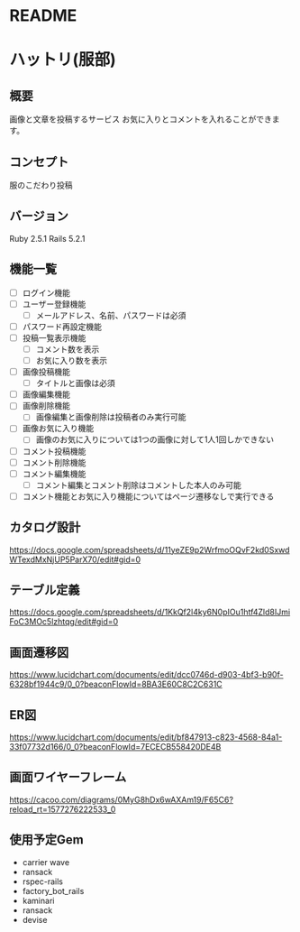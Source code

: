 # README

# ハットリ(服部)

## 概要
画像と文章を投稿するサービス
お気に入りとコメントを入れることができます。

## コンセプト
服のこだわり投稿

## バージョン
Ruby 2.5.1
Rails 5.2.1

## 機能一覧
- [ ] ログイン機能
- [ ] ユーザー登録機能
  - [ ] メールアドレス、名前、パスワードは必須
- [ ] パスワード再設定機能
- [ ] 投稿一覧表示機能
  - [ ] コメント数を表示
  - [ ] お気に入り数を表示
- [ ] 画像投稿機能
  - [ ] タイトルと画像は必須
- [ ] 画像編集機能
- [ ] 画像削除機能
  - [ ] 画像編集と画像削除は投稿者のみ実行可能
- [ ] 画像お気に入り機能
  - [ ] 画像のお気に入りについては1つの画像に対して1人1回しかできない
- [ ] コメント投稿機能
- [ ] コメント削除機能
- [ ] コメント編集機能
  - [ ] コメント編集とコメント削除はコメントした本人のみ可能
- [ ] コメント機能とお気に入り機能についてはページ遷移なしで実行できる

## カタログ設計
https://docs.google.com/spreadsheets/d/11yeZE9p2WrfmoOQvF2kd0SxwdWTexdMxNjUP5ParX70/edit#gid=0

## テーブル定義
https://docs.google.com/spreadsheets/d/1KkQf2l4ky6N0pIOu1htf4Zld8IJmiFoC3MOc5lzhtqg/edit#gid=0

## 画面遷移図
https://www.lucidchart.com/documents/edit/dcc0746d-d903-4bf3-b90f-6328bf1944c9/0_0?beaconFlowId=8BA3E60C8C2C631C

## ER図
https://www.lucidchart.com/documents/edit/bf847913-c823-4568-84a1-33f07732d166/0_0?beaconFlowId=7ECECB558420DE4B

## 画面ワイヤーフレーム
https://cacoo.com/diagrams/0MyG8hDx6wAXAm19/F65C6?reload_rt=1577276222533_0

## 使用予定Gem
* carrier wave
* ransack
* rspec-rails
* factory_bot_rails
* kaminari
* ransack
* devise